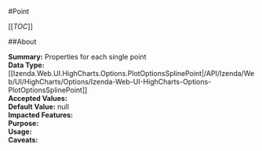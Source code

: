 #Point

[[_TOC_]]

##About

**Summary:**  Properties for each single point   
**Data Type:** [[Izenda.Web.UI.HighCharts.Options.PlotOptionsSplinePoint|/API/Izenda/Web/UI/HighCharts/Options/Izenda-Web-UI-HighCharts-Options-PlotOptionsSplinePoint]]  
**Accepted Values:**   
**Default Value:** null  
**Impacted Features:**   
**Purpose:**   
**Usage:**   
**Caveats:**   

